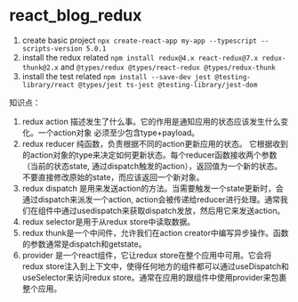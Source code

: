 # react_blog_redux

1. create basic project ```npx create-react-app my-app --typescript --scripts-version 5.0.1```
2. install the redux related ```npm install redux@4.x react-redux@7.x redux-thunk@2.x``` and ```@types/redux @types/react-redux @types/redux-thunk```
3. install the test related ```npm install --save-dev jest @testing-library/react @types/jest ts-jest @testing-library/jest-dom```

知识点：
1. redux action 描述发生了什么事。它的作用是通知应用的状态应该发生什么变化。一个action对象
必须至少包含type+payload。
2. redux reducer 纯函数，负责根据不同的action更新应用的状态。 它根据收到的action对象的type来决定如何更新状态。每个reducer函数接收两个参数（当前的状态state, 通过dispatch触发的action），返回值为一个新的状态。不要直接修改原始的state，而应该返回一个新对象。
3. redux dispatch 是用来发送action的方法。当需要触发一个state更新时，会通过dispatch来派发一个action, action会被传递给reducer进行处理。通常我们在组件中通过usedispatch来获取dispatch发放，然后用它来发送action。
4. redux selector是用于从redux store中读取数据。
5. redux thunk是一个中间件，允许我们在action creator中编写异步操作。函数的参数通常是dispatch和getstate。
6. provider 是一个react组件，它让redux store在整个应用中可用。它会将redux store注入到上下文中，使得任何地方的组件都可以通过useDispatch和useSelector来访问redux store。通常在应用的跟组件中使用provider来包裹整个应用。
